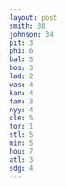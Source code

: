 ```yaml
---
layout: post
smith: 30
johnson: 34
pit: 3
phi: 6
bal: 5
bos: 3
lad: 2
was: 4
kan: 4
tam: 3
nyy: 4
cle: 5
tor: 1
stl: 5
min: 5
hou: 7
atl: 3
sdg: 4
---
```

